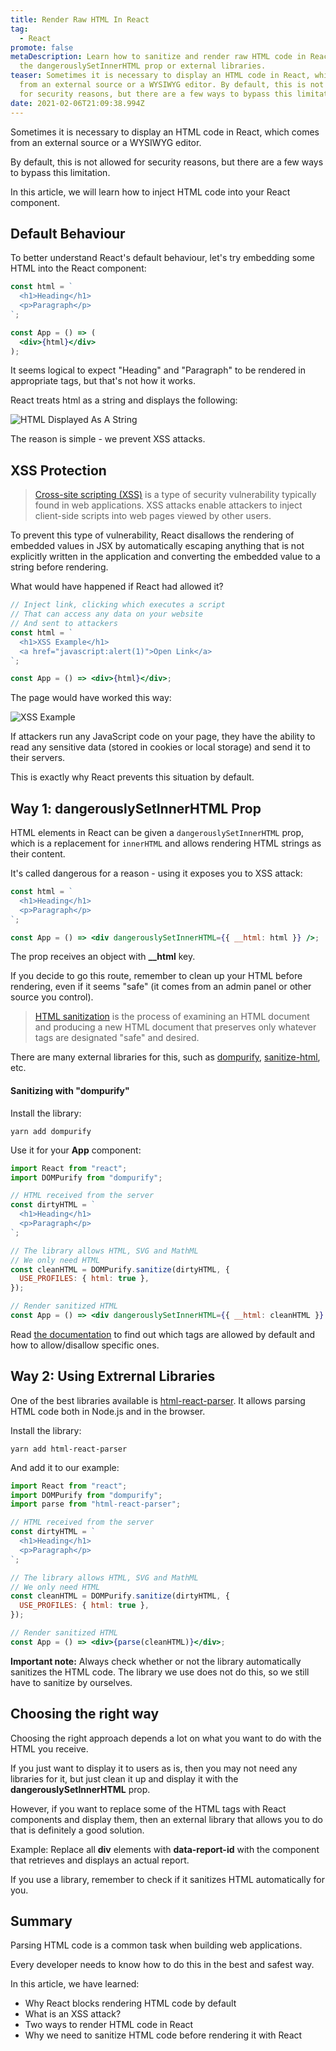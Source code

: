 ```yaml
---
title: Render Raw HTML In React
tag:
  - React
promote: false
metaDescription: Learn how to sanitize and render raw HTML code in React using
  the dangerouslySetInnerHTML prop or external libraries.
teaser: Sometimes it is necessary to display an HTML code in React, which comes
  from an external source or a WYSIWYG editor. By default, this is not allowed
  for security reasons, but there are a few ways to bypass this limitation...
date: 2021-02-06T21:09:38.994Z
---
```

Sometimes it is necessary to display an HTML code in React, which comes from an external source or a WYSIWYG editor.

By default, this is not allowed for security reasons, but there are a few ways to bypass this limitation.

In this article, we will learn how to inject HTML code into your React component.

## Default Behaviour

To better understand React's default behaviour, let's try embedding some HTML into the React component:

```jsx
const html = `
  <h1>Heading</h1>
  <p>Paragraph</p>
`;

const App = () => (
  <div>{html}</div>
);
```

It seems logical to expect "Heading" and "Paragraph" to be rendered in appropriate tags, but that's not how it works.

React treats html as a string and displays the following:

![HTML Displayed As A String](/img/screenshot-2021-02-04-at-22.23.44.png "HTML Displayed As A String")

The reason is simple - we prevent XSS attacks.

## XSS Protection

> [Cross-site scripting (XSS)](https://en.wikipedia.org/wiki/Cross-site_scripting) is a type of security vulnerability typically found in web applications. XSS attacks enable attackers to inject client-side scripts into web pages viewed by other users.

To prevent this type of vulnerability, React disallows the rendering of embedded values in JSX by automatically escaping anything that is not explicitly written in the application and converting the embedded value to a string before rendering.

What would have happened if React had allowed it?

```jsx
// Inject link, clicking which executes a script
// That can access any data on your website
// And sent to attackers
const html = `
  <h1>XSS Example</h1>
  <a href="javascript:alert(1)">Open Link</a>
`;

const App = () => <div>{html}</div>;
```

The page would have worked this way:

![XSS Example](/img/xss-attack.gif "XSS Example")

If attackers run any JavaScript code on your page, they have the ability to read any sensitive data (stored in cookies or local storage) and send it to their servers.

This is exactly why React prevents this situation by default.

## Way 1: dangerouslySetInnerHTML Prop

HTML elements in React can be given a `dangerouslySetInnerHTML` prop, which is a replacement for `innerHTML` and allows rendering HTML strings as their content.

It's called dangerous for a reason - using it exposes you to XSS attack:

```jsx
const html = `
  <h1>Heading</h1>
  <p>Paragraph</p>
`;

const App = () => <div dangerouslySetInnerHTML={{ __html: html }} />;
```

The prop receives an object with **__html** key.

If you decide to go this route, remember to clean up your HTML before rendering, even if it seems "safe" (it comes from an admin panel or other source you control).

> [HTML sanitization](https://en.wikipedia.org/wiki/HTML_sanitization) is the process of examining an HTML document and producing a new HTML document that preserves only whatever tags are designated "safe" and desired.

There are many external libraries for this, such as [dompurify](https://www.npmjs.com/package/dompurify), [sanitize-html](https://www.npmjs.com/package/sanitize-html), etc.

#### Sanitizing with "dompurify"

Install the library:

`yarn add dompurify`

Use it for your **App** component:

```jsx
import React from "react";
import DOMPurify from "dompurify";

// HTML received from the server
const dirtyHTML = `
  <h1>Heading</h1>
  <p>Paragraph</p>
`;

// The library allows HTML, SVG and MathML
// We only need HTML
const cleanHTML = DOMPurify.sanitize(dirtyHTML, {
  USE_PROFILES: { html: true },
});

// Render sanitized HTML
const App = () => <div dangerouslySetInnerHTML={{ __html: cleanHTML }} />;
```

Read [the documentation](https://www.npmjs.com/package/dompurify) to find out which tags are allowed by default and how to allow/disallow specific ones.

## Way 2: Using Extrernal Libraries

One of the best libraries available is [html-react-parser](https://www.npmjs.com/package/html-react-parser). It allows parsing HTML code both in Node.js and in the browser.

Install the library:

`yarn add html-react-parser`

And add it to our example:

```jsx
import React from "react";
import DOMPurify from "dompurify";
import parse from "html-react-parser";

// HTML received from the server
const dirtyHTML = `
  <h1>Heading</h1>
  <p>Paragraph</p>
`;

// The library allows HTML, SVG and MathML
// We only need HTML
const cleanHTML = DOMPurify.sanitize(dirtyHTML, {
  USE_PROFILES: { html: true },
});

// Render sanitized HTML
const App = () => <div>{parse(cleanHTML)}</div>;
```

**Important note:** Always check whether or not the library automatically sanitizes the HTML code. The library we use does not do this, so we still have to sanitize by ourselves.

## Choosing the right way

Choosing the right approach depends a lot on what you want to do with the HTML you receive. 

If you just want to display it to users as is, then you may not need any libraries for it, but just clean it up and display it with the **dangerouslySetInnerHTML** prop. 

However, if you want to replace some of the HTML tags with React components and display them, then an external library that allows you to do that is definitely a good solution.

Example: Replace all **div** elements with **data-report-id** with the component that retrieves and displays an actual report.

If you use a library, remember to check if it sanitizes HTML automatically for you.

## Summary

Parsing HTML code is a common task when building web applications.

Every developer needs to know how to do this in the best and safest way.

In this article, we have learned:

* Why React blocks rendering HTML code by default
* What is an XSS attack?
* Two ways to render HTML code in React
* Why we need to sanitize HTML code before rendering it with React